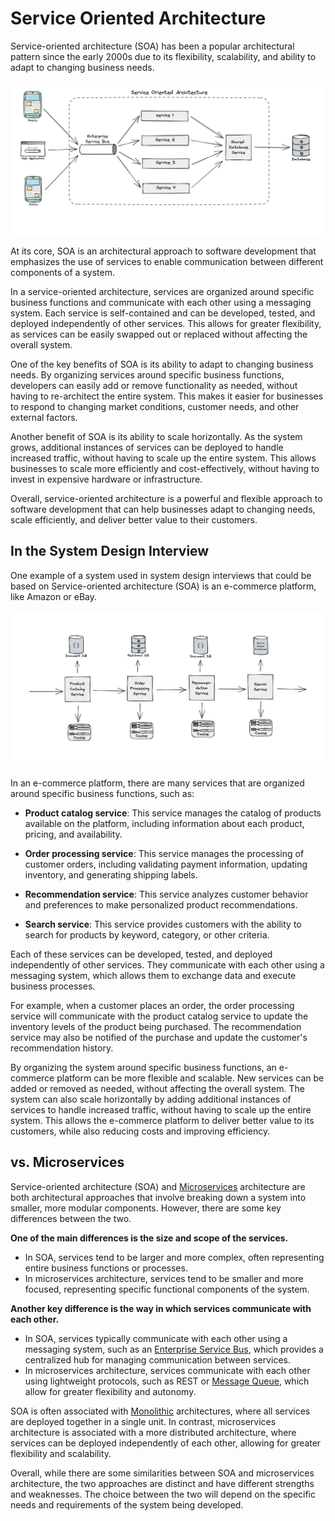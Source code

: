 # Service Oriented Architecture

Service-oriented architecture (SOA) has been a popular architectural pattern since the early 2000s due to its flexibility, scalability, and ability to adapt to changing business needs. 

![Service-oriented architecture](../_assets/images/architecture-patterns/service-oriented-architecture.png "Service-oriented architecture")

At its core, SOA is an architectural approach to software development that emphasizes the use of services to enable communication between different components of a system.

In a service-oriented architecture, services are organized around specific business functions and communicate with each other using a messaging system. Each service is self-contained and can be developed, tested, and deployed independently of other services. This allows for greater flexibility, as services can be easily swapped out or replaced without affecting the overall system.

One of the key benefits of SOA is its ability to adapt to changing business needs. By organizing services around specific business functions, developers can easily add or remove functionality as needed, without having to re-architect the entire system. This makes it easier for businesses to respond to changing market conditions, customer needs, and other external factors.

Another benefit of SOA is its ability to scale horizontally. As the system grows, additional instances of services can be deployed to handle increased traffic, without having to scale up the entire system. This allows businesses to scale more efficiently and cost-effectively, without having to invest in expensive hardware or infrastructure.

Overall, service-oriented architecture is a powerful and flexible approach to software development that can help businesses adapt to changing needs, scale efficiently, and deliver better value to their customers.

## In the System Design Interview  

One example of a system used in system design interviews that could be based on Service-oriented architecture (SOA) is an e-commerce platform, like Amazon or eBay.

![Service-oriented architecture during interview](../_assets/images/architecture-patterns/service-oriented-architecture-during-interview.png "Service-oriented architecture during interview")


In an e-commerce platform, there are many services that are organized around specific business functions, such as:

- **Product catalog service**: This service manages the catalog of products available on the platform, including information about each product, pricing, and availability.
    
- **Order processing service**: This service manages the processing of customer orders, including validating payment information, updating inventory, and generating shipping labels.
    
- **Recommendation service**: This service analyzes customer behavior and preferences to make personalized product recommendations.
    
- **Search service**: This service provides customers with the ability to search for products by keyword, category, or other criteria.
    
Each of these services can be developed, tested, and deployed independently of other services. They communicate with each other using a messaging system, which allows them to exchange data and execute business processes.

For example, when a customer places an order, the order processing service will communicate with the product catalog service to update the inventory levels of the product being purchased. The recommendation service may also be notified of the purchase and update the customer's recommendation history.

By organizing the system around specific business functions, an e-commerce platform can be more flexible and scalable. New services can be added or removed as needed, without affecting the overall system. The system can also scale horizontally by adding additional instances of services to handle increased traffic, without having to scale up the entire system. This allows the e-commerce platform to deliver better value to its customers, while also reducing costs and improving efficiency.

## vs. Microservices 

Service-oriented architecture (SOA) and [Microservices](/architecture-patterns/microservices-architecture) architecture are both architectural approaches that involve breaking down a system into smaller, more modular components. However, there are some key differences between the two.

**One of the main differences is the size and scope of the services.** 

- In SOA, services tend to be larger and more complex, often representing entire business functions or processes. 
- In microservices architecture, services tend to be smaller and more focused, representing specific functional components of the system.

**Another key difference is the way in which services communicate with each other.** 

- In SOA, services typically communicate with each other using a messaging system, such as an [Enterprise Service Bus](/system-components/enterprise-service-bus.md), which provides a centralized hub for managing communication between services. 
- In microservices architecture, services communicate with each other using lightweight protocols, such as REST or [Message Queue](/system-components/message-queue.md), which allow for greater flexibility and autonomy.

SOA is often associated with [Monolithic](/architecture-patterns/monolithic-architecture.md) architectures, where all services are deployed together in a single unit. In contrast, microservices architecture is associated with a more distributed architecture, where services can be deployed independently of each other, allowing for greater flexibility and scalability.

Overall, while there are some similarities between SOA and microservices architecture, the two approaches are distinct and have different strengths and weaknesses. The choice between the two will depend on the specific needs and requirements of the system being developed.
